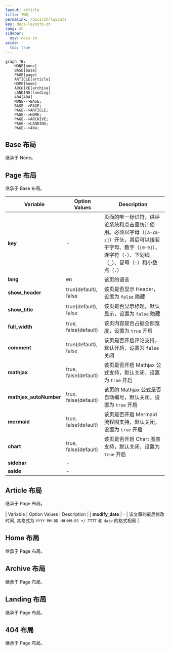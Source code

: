 ```yaml
---
layout: article
title: 布局
permalink: /docs/zh/layouts
key: docs-layouts-zh
lang: zh
sidebar:
  nav: docs-zh
aside:
  toc: true
---
```


```mermaid
graph TB;
    NONE[none]
    BASE[base]
    PAGE[page]
    ARTICLE[article]
    HOME[home]
    ARCHIVE[archive]
    LANDING[landing]
    404[404]
    NONE-->BASE;
    BASE-->PAGE;
    PAGE-->ARTICLE;
    PAGE-->HOME;
    PAGE-->ARCHIVE;
    PAGE-->LANDING;
    PAGE-->404;
```

## Base 布局

继承于 None。

## Page 布局

继承于 Base 布局。

| Variable          | Option Values         | Description |
| ---               | ---                   | ---         |
| **key**           | -                     | 页面的唯一标识符，供评论系统和点击量统计使用。必须以字母（`[A-Za-z]`）开头，其后可以接若干字母、数字（`[0-9]`）、连字符（`-`）、下划线（`_`）、冒号（`:`）和小数点（`.`） |
| **lang**          | en                    | 该页的语言 |
| **show_header**   | true(default), false  | 该页是否显示 Header， 设置为 `false` 隐藏 |
| **show_title**    | true(default), false  | 该页是否显示标题，默认显示，设置为 `false` 隐藏 |
| **full_width**    | true, false(default)  | 该页内容是否占据全部宽度，设置为 `true` 开启 |
| **comment**       | true(default), false  | 该页是否开启评论支持，默认开启，设置为 `false` 关闭 |
| **mathjax**       | true, false(default)  | 该页是否开启 Mathjax 公式支持，默认关闭，设置为 `true` 开启 |
| **mathjax_autoNumber** | true, false(default)  | 该页的 Mathjax 公式是否自动编号，默认关闭，设置为 `true` 开启 |
| **mermaid**       | true, false(default)  | 该页是否开启 Mermaid 流程图支持，默认关闭，设置为 `true` 开启 |
| **chart**         | true, false(default)  | 该页是否开启 Chart 图表支持，默认关闭，设置为 `true` 开启 |
| **sidebar**       | -                     | |
| **aside**         | -                     | |

## Article 布局

继承于 Page 布局。

| Variable          | Option Values         | Description |
| **modify_date**   | -                     | 该文章的最后修改时间, 其格式为 `YYYY-MM-DD HH:MM:SS +/-TTTT` 和 `date` 的格式相同 |

## Home 布局

继承于 Page 布局。

## Archive 布局

继承于 Page 布局。

## Landing 布局

继承于 Page 布局。

## 404 布局

继承于 Page 布局。